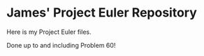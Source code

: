 # James' Project Euler Repository
Here is my Project Euler files.

Done up to and including Problem 60!